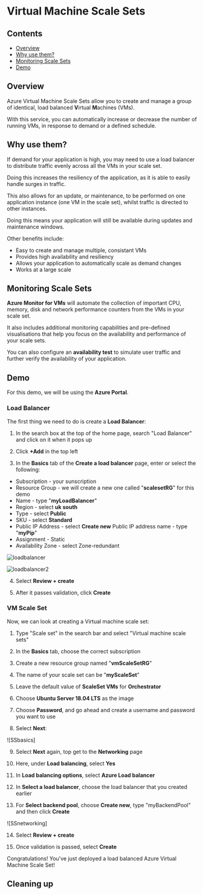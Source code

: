 # Virtual Machine Scale Sets

<!--TOC_START-->
## Contents
- [Overview](#overview)
- [Why use them?](#why-use-them)
- [Monitoring Scale Sets](#monitoring-scale-sets)
- [Demo](#demo)

<!--TOC_END-->
## Overview

Azure Virtual Machine Scale Sets allow you to create and manage a group of identical, load balanced **V**irtual **M**achines (VMs).

With this service, you can automatically increase or decrease the number of running VMs, in response to demand or a defined schedule.

## Why use them?

If demand for your application is high, you may need to use a load balancer to distribute traffic evenly across all the VMs in your scale set. 

Doing this increases the resiliency of the application, as it is able to easily handle surges in traffic. 

This also allows for an update, or maintenance, to be performed on one application instance (one VM in the scale set), whilst traffic is directed to other instances. 

Doing this means your application will still be available during updates and maintenance windows.

Other benefits include:

* Easy to create and manage multiple, consistant VMs
* Provides high availability and resiliency
* Allows your application to automatically scale as demand changes
* Works at a large scale

## Monitoring Scale Sets

**Azure Monitor for VMs** will automate the collection of important CPU, memory, disk and network performance counters from the VMs in your scale set. 

It also includes additional monitoring capabilities and pre-defined visualisations that help you focus on the availability and performance of your scale sets.

You can also configure an **availability test** to simulate user traffic and further verify the availability of your application.

## Demo

For this demo, we will be using the **Azure Portal**.

### Load Balancer

The first thing we need to do is create a **Load Balancer**:

1. In the search box at the top of the home page, search "Load Balancer" and click on it when it pops up

2. Click **+Add** in the top left

3. In the **Basics** tab of the **Create a load balancer** page, enter or select the following:

* Subscription - your sunscription
* Resource Group - we will create a new one called "**scalesetRG**" for this demo
* Name - type "**myLoadBalancer**"
* Region - select **uk south**
* Type - select **Public**
* SKU - select **Standard**
* Public IP Address - select **Create new**
Public IP address name - type "**myPip**"
* Assignment - Static
* Availability Zone - select Zone-redundant

![loadbalancer](https://i.imgur.com/MF2NxHz.png)

![loadbalancer2](https://i.imgur.com/d1i5df4.png)

4. Select **Review + create**

5. After it passes validation, click **Create**

### VM Scale Set

Now, we can look at creating a Virtual machine scale set:

1. Type "Scale set" in the search bar and select "Virtual machine scale sets"

2. In the **Basics** tab, choose the correct subscription

3. Create a new resource group named "**vmScaleSetRG**"

4. The name of your scale set can be "**myScaleSet**"

5. Leave the default value of **ScaleSet VMs** for **Orchestrator**

6. Choose **Ubuntu Server 18.04 LTS** as the image

7. Choose **Password**, and go ahead and create a username and password you want to use

8. Select **Next**:

![SSbasics]

9. Select **Next** again, top get to the **Networking** page

10. Here, under **Load balancing**, select **Yes**

11. In **Load balancing options**, select **Azure Load balancer**

12. In **Select a load balancer**, choose the load balancer that you created earlier

13. For **Select backend pool**, choose **Create new**, type "myBackendPool" and then click **Create**

![SSnetworking]

14. Select **Review + create**

15. Once validation is passed, select **Create**

Congratulations! You've just deployed a load balanced Azure Virtual Machine Scale Set!

## Cleaning up